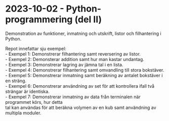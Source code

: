 # 2023-10-02 - Python-programmering (del II)
Demonstration av funktioner, inmatning och utskrift, listor och filhantering i Python.

Repot innefattar sju exempel:  
    - Exempel 1: Demonstrerar filhantering samt reversering av listor.  
    - Exempel 2: Demonsterar addition samt hur man kastar undantag.  
    - Exempel 3: Demonstrerar lagring av jämna tal i en lista.  
    - Exempel 4: Demonstrerar filhantering samt omvandling till stora bokstäver.  
    - Exempel 5: Demonstrerar inmatning samt beräkning av antalet bokstäver i en sträng.  
    - Exempel 6: Demonstrerar användning av set för att kontrollera ifall två strängar är identiska.  
    - Exempel 7: Demonstrerar inmatning av data från terminalen när programmet körs, hur detta   
                 tal kan användas för att beräkna volymen av en kub samt användning av multipla moduler.  
